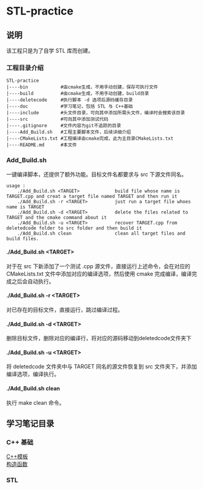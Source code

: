# STL-practice
## 说明
该工程只是为了自学 STL 库而创建。

### 工程目录介绍
```shell
STL-practice
|----bin            #由cmake生成，不用手动创建，保存可执行文件
|----build          #由cmake生成，不用手动创建，build目录
|----deletecode     #执行脚本 -d 选项后源码缓存目录
|----doc            #学习笔记，包括 STL 与 C++基础
|----include        #头文件目录，可向其中添加所需头文件，编译时会搜索该目录
|----src            #可向其中添加测试代码
|----.gitignore     #文件内容为git不追踪的目录
|----Add_Build.sh   #工程主要脚本文件，后续详细介绍
|----CMakeLists.txt #工程编译由cmake完成，此为主目录CMakeLists.txt
|----README.md      #本文件
``` 
### Add_Build.sh
一键编译脚本，还提供了额外功能。目标文件名都要求与 src 下源文件同名。
```shell
usage :
    ./Add_Build.sh <TARGET>             build file whose name is TARGET.cpp and creat a target file named TARGET and then run it
    ./Add_Build.sh -r <TARGET>          just run a target file whoes name is TARGET
    ./Add_Build.sh -d <TARGET>          delete the files related to TARGET and the cmake command about it
    ./Add_Build.sh -u <TARGET>          recover TARGET.cpp from deletedcode folder to src folder and then build it
    ./Add_Build.sh clean                clean all target files and build files.
```
#### ./Add_Build.sh \<TARGET\>
对于在 src 下新添加了一个测试 .cpp 源文件，直接运行上述命令，会在对应的 CMakeLists.txt 文件中添加对应的编译选项，然后使用 cmake 完成编译，编译完成之后会自动执行。
#### ./Add_Build.sh -r \<TARGET\>
对已存在的目标文件，直接运行，跳过编译过程。
#### ./Add_Build.sh -d \<TARGET\>
删除目标文件，删除对应的编译行，将对应的源码移动到deletedcode文件夹下
#### ./Add_Build.sh -u \<TARGET\>
将 deletedcode 文件夹中与 TARGET 同名的源文件恢复到 src 文件夹下，并添加编译选项，编译执行。
#### ./Add_Build.sh clean
执行 make clean 命令。


## 学习笔记目录
### C++ 基础
[C++模板](./doc/模板.md)\
[构造函数](./doc/构造函数.md)
### STL
